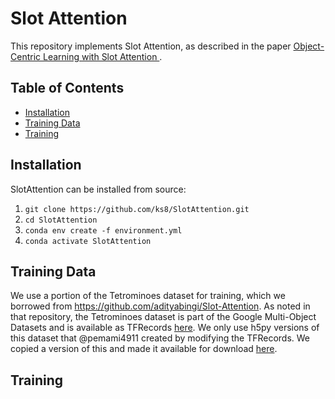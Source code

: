 # Slot Attention

This repository implements Slot Attention, as described in the paper [Object-Centric Learning with Slot Attention
](https://arxiv.org/abs/2006.15055). 

## Table of Contents
- [Installation](#installation)
- [Training Data](#training-data)
- [Training](#training)

## Installation
SlotAttention can be installed from source:
1. ```git clone https://github.com/ks8/SlotAttention.git```
2. ```cd SlotAttention```
3. ```conda env create -f environment.yml```
4. ```conda activate SlotAttention```

## Training Data
We use a portion of the Tetrominoes dataset for training, which we borrowed 
from https://github.com/adityabingi/Slot-Attention. As noted in that repository, the Tetrominoes dataset is part 
of the Google Multi-Object Datasets and is available as TFRecords [here](https://github.com/deepmind/multi_object_datasets).
We only use h5py versions of this dataset that @pemami4911 created by modifying the TFRecords. We copied a version 
of this and made it available for download [here](https://drive.google.com/file/d/1RNEdk4UI2pnGr_B3ZWqsBwBRolGRT2VJ/view?usp=sharing). 

## Training 

